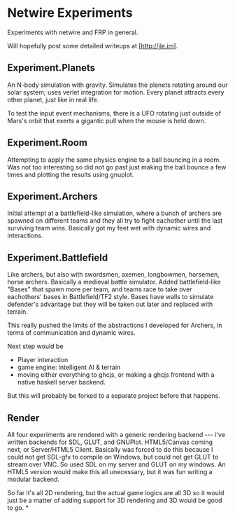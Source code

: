 Netwire Experiments
===================

Experiments with netwire and FRP in general.

Will hopefully post some detailed writeups at [http://jle.im].

Experiment.Planets
------------------

An N-body simulation with gravity.  Simulates the planets rotating around our
solar system; uses verlet integration for motion.  Every planet attracts every
other planet, just like in real life.

To test the input event mechanisms, there is a UFO rotating just outside of
Mars's orbit that exerts a gigantic pull when the mouse is held down.

Experiment.Room
---------------

Attempting to apply the same physics engine to a ball bouncing in a room.  Was
not too interesting so did not go past just making the ball bounce a few
times and plotting the results using gnuplot.

Experiment.Archers
------------------

Initial attempt at a battlefield-like simulation, where a bunch of archers are
spawned on different teams and they all try to fight eachother until the last
surviving team wins.  Basically got my feet wet with dynamic wires and
interactions.

Experiment.Battlefield
----------------------

Like archers, but also with swordsmen, axemen, longbowmen, horsemen, horse
archers.  Basically a medieval battle simulator.  Added battlefield-like
"Bases" that spawn more per team, and teams race to take over eachothers'
bases in Battlefield/TF2 style.  Bases have walls to simulate defender's
advantage but they will be taken out later and replaced with terrain.

This really pushed the limits of the abstractions I developed for Archers, in
terms of communication and dynamic wires.

Next step would be

* Player interaction
* game engine: intelligent AI & terrain
* moving either everything to ghcjs, or making a ghcjs frontend with a native
  haskell server backend.

But this will probably be forked to a separate project before that happens.

Render
------

All four experiments are rendered with a generic rendering backend --- i've
written backends for SDL, GLUT, and GNUPlot.  HTML5/Canvas coming next, or
Server/HTML5 Client.  Basically was forced to do this because I could not get
SDL-gfx to compile on Windows, but could not get GLUT to stream over VNC.  So
used SDL on my server and GLUT on my windows.  An HTML5 version would make
this all unecessary, but it was fun writing a modular backend.

So far it's all 2D rendering, but the actual game logics are all 3D so it
would just be a matter of adding support for 3D rendering and 3D would be good
to go.
*



